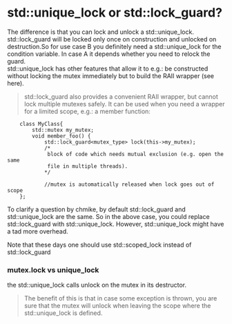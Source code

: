 # std::unique_lock or std::lock_guard?

The difference is that you can lock and unlock a std::unique_lock. std::lock_guard will be locked only once on construction and unlocked on destruction.So for use case B you definitely need a std::unique_lock for the condition variable. In case A it depends whether you need to relock the guard.</br>
std::unique_lock has other features that allow it to e.g.: be constructed without locking the mutex immediately but to build the RAII wrapper (see here).

>std::lock_guard also provides a convenient RAII wrapper, but cannot lock multiple mutexes safely. It can be used when you need a wrapper for a limited scope, e.g.: a member function:

        class MyClass{
            std::mutex my_mutex;
            void member_foo() {
                std::lock_guard<mutex_type> lock(this->my_mutex);            
                /*
                 block of code which needs mutual exclusion (e.g. open the same 
                 file in multiple threads).
                */

                //mutex is automatically released when lock goes out of scope           
        };
To clarify a question by chmike, by default std::lock_guard and std::unique_lock are the same. So in the above case, you could replace std::lock_guard with std::unique_lock. However, std::unique_lock might have a tad more overhead.

Note that these days one should use std::scoped_lock instead of std::lock_guard

### mutex.lock vs unique_lock

the std::unique_lock calls unlock on the mutex in its destructor.

> The benefit of this is that in case some exception is thrown, you are sure that the mutex will unlock when leaving the scope where the std::unique_lock is defined.
